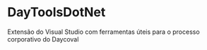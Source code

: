 # DayToolsDotNet
Extensão do Visual Studio com ferramentas úteis para o processo corporativo do Daycoval
